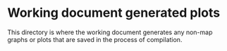 # Working document generated plots

This directory is where the working document generates any non-map graphs or
plots that are saved in the process of compilation.
